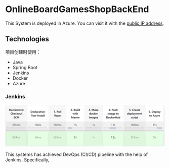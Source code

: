 # OnlineBoardGamesShopBackEnd

This System is deployed in Azure. You can visit it with the [public IP address](http://20.126.86.227:8964/).
## Technologies
项目创建时使用：
* Java
* Spring Boot
* Jenkins
* Docker
* Azure
  
### Jenkins
![404 Not Found](/github_images/Jenkins_CICD.png)

This systems has achieved DevOps (CI/CD) pipeline with the help of Jenkins. Specifically, 

